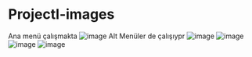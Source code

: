 # Projectl-images
Ana menü çalışmakta 
![image](https://github.com/user-attachments/assets/db35071c-9053-4c84-9cc5-82fb0f01ef9d)
Alt Menüler de çalışıypr
![image](https://github.com/user-attachments/assets/dfff8c36-c93d-4c1a-89a3-d8472dea3d36)
![image](https://github.com/user-attachments/assets/2c813563-4776-4689-8b40-f38ac9bca913)
![image](https://github.com/user-attachments/assets/13f2a1cd-8841-4172-8736-94fce74e7432)
![image](https://github.com/user-attachments/assets/9e52521b-56c0-4593-9847-f5007605cfa3)
